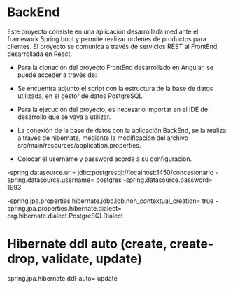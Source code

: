 # BackEnd 

Este proyecto consiste en una aplicación desarrollada mediante el framework Spring boot y permite realizar ordenes de productos para clientes. El proyecto se comunica a través de servicios REST al FrontEnd, desarrollada en React.

- Para la clonación del proyecto FrontEnd desarrollado en Angular, se puede acceder a través de:

- Se encuentra adjunto el script con la estructura de la base de datos utilizada, en el gestor de datos PostgreSQL.

- Para la ejecución del proyecto, es necesario importar en el IDE de desarrollo que se vaya a utilizar.

- La conexión de la base de datos con la aplicación BackEnd, se la realiza a través de hibernate, mediante la modificación del archivo src/main/resources/application.properties.

- Colocar el username y password acorde a su configuracion.

-spring.datasource.url= jdbc:postgresql://localhost:1450/concesionario
-spring.datasource.username= postgres
-spring.datasource.password= 1993

-spring.jpa.properties.hibernate.jdbc.lob.non_contextual_creation= true
-spring.jpa.properties.hibernate.dialect= org.hibernate.dialect.PostgreSQLDialect

# Hibernate ddl auto (create, create-drop, validate, update)
spring.jpa.hibernate.ddl-auto= update
